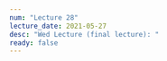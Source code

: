 ```yaml
---
num: "Lecture 28"
lecture_date: 2021-05-27
desc: "Wed Lecture (final lecture): "
ready: false
---
```


